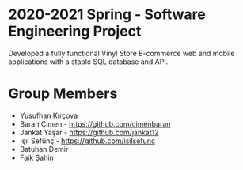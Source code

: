 # 2020-2021 Spring - Software Engineering Project

Developed a fully functional Vinyl Store E-commerce web and mobile applications with a stable SQL database and API.


# Group Members
- Yusufhan Kırçova
- Baran Çimen - https://github.com/cimenbaran
- Jankat Yaşar - https://github.com/jankat12
- Işıl Sefünç - https://github.com/isilsefunc
- Batuhan Demir
- Faik Şahin
